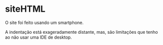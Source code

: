 # siteHTML
O site foi feito usando um smartphone. 

A indentação está exageradamente distante,
mas, são limitações que tenho ao não usar uma
IDE de desktop.
